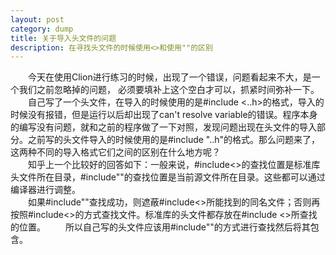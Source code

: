 ```yaml
---
layout: post
category: dump
title: 关于导入头文件的问题
description: 在寻找头文件的时候使用<>和使用""的区别
---
```


　　今天在使用Clion进行练习的时候，出现了一个错误，问题看起来不大，是一个我们之前忽略掉的问题， 必须要填补上这个空白才可以，抓紧时间弥补一下。<br>
　　自己写了一个头文件，在导入的时候使用的是#include <..h>的格式，导入的时候没有报错，但是运行以后却出现了can't resolve variable的错误。程序本身的编写没有问题，就和之前的程序做了一下对照，发现问题出现在头文件的导入部分。之前写的头文件导入的时候使用的是#include "..h"的格式。那么问题来了，这两种不同的导入格式它们之间的区别在什么地方呢？<br>
　　知乎上一个比较好的回答如下：一般来说，#include<>的查找位置是标准库头文件所在目录，#include""的查找位置是当前源文件所在目录。这些都可以通过编译器进行调整。<br>
　　如果#include""查找成功，则遮蔽#include<>所能找到的同名文件；否则再按照#include<>的方式查找文件。标准库的头文件都存放在#include <>所查找的位置。
　　所以自己写的头文件应该用#include""的方式进行查找然后将其包含。